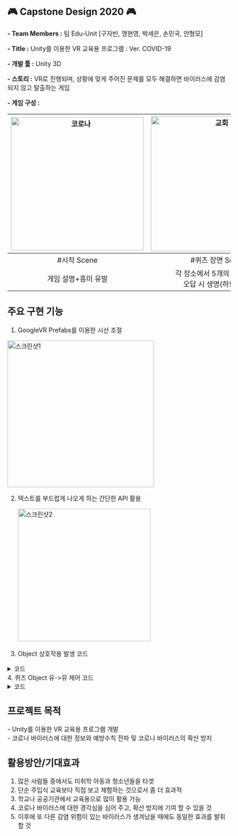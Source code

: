 ## 🎮 Capstone Design 2020 🎮

**\- Team Members :** 팀 Edu-Unit [구자빈, 맹현영, 박세은, 손민국, 안형모]

**\- Title :** Unity를 이용한 VR 교육용 프로그램 : Ver. COVID-19

**\- 개발 툴 :** Unity 3D 

**\- 스토리 :** VR로 진행되며, 상황에 맞게 주어진 문제를 모두 해결하면 바이러스에 감염되지 않고 탈출하는 게임

**\- 게임 구성 :**

|<img width="300" alt="코로나" src="https://user-images.githubusercontent.com/101172040/228178696-059a5b8a-2c64-43db-92f3-317f9864954f.png">|<img width="304" alt="교회" src="https://user-images.githubusercontent.com/101172040/228178677-0e8a4139-708b-4918-b22b-688f35a4c6b7.png">|<img width="304" alt="UMA" src="https://user-images.githubusercontent.com/101172040/228178715-ba13df48-f556-4317-a510-97c53f751671.png">|
|:----:|:----:|:-----:|
|#시작 Scene|#퀴즈 장면 Scene|#UMA 활용|
게임 설명+흥미 유발|각 장소에서 5개의 퀴즈 해결,</br>오답 시 생명(하트) 감소|사람을 표현할 수 있는 기술|

## 주요 구현 기능

1. GoogleVR Prefabs를 이용한 시선 조절

<img width="331" alt="스크린샷1" src="https://user-images.githubusercontent.com/101172040/228178732-d1cccd12-4f9e-4e6a-8ed2-479116d2776f.png">

2. 텍스트를 부드럽게 나오게 하는 간단한 API 활용

&nbsp;&nbsp;&nbsp;&nbsp;&nbsp;&nbsp;<img width="299" alt="스크린샷2" src="https://user-images.githubusercontent.com/101172040/228178750-6235d130-0c4c-4607-a263-ae283cbacc6e.png">

3. Object 상호작용 발생 코드
<details>
  <summary>코드</summary>
  
  
  ```cs
  time += Time.deltaTime;           
  RaycastHit hit;               
  Vector3 forward = mainCam.transform.TransformDirection(Vector3.forward);              
  Debug.DrawRay(this. transform.position, forward*100, Color.green);              
  CursorGaugeImage. fillAmount = GaugeTimer;
  ```
  
  
  </details>
4. 퀴즈 Object 유->뮤 제어 코드
<details>
  <summary>코드</summary>
  
  ```cs
  if (GaugeTimer >= 1.0f && (hit. transform. tag. Equals( "ok5" )))
  {
  ok5.gameObject .SetActive( false) ;
  Star tCorout ine(wait50))
  HpManager 3. hp -= 1;
  }
  lEnumerator wait5()
  {
  yield return new WaitFor Seconds(4.0f); quiz5.gameObject. SetActive(false) ;
  ```

  </details>
  
## 프로젝트 목적

\- Unity를 이용한 VR 교육용 프로그램 개발        
\- 코로나 바이러스에 대한 정보와 예방수칙 전파 및 코로나 바이러스의 확산 방지         

## 활용방안/기대효과

1. 많은 사람들 중에서도 미취학 아동과 청소년들을 타겟       
2. 단순 주입식 교육보다 직접 보고 체험하는 것으로서 좀 더 효과적        
3. 학교나 공공기관에서 교육용으로 많이 활용 가능
4. 코로나 바이러스에 대한 경각심을 심어 주고, 확산 방지에 기여 할 수 있을 것
5. 이후에 또 다른 감염 위험이 있는 바이러스가 생겨났을 때에도 동일한 효과를 발휘할 것
